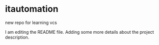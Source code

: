# itautomation
new repo for learning vcs

I am editing the README file. Adding some more details about the project description.

